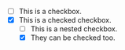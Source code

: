 - [ ] This is a checkbox.
- [X] This is a checked checkbox.
	- [ ] This is a nested checkbox.
	- [X] They can be checked too. 
